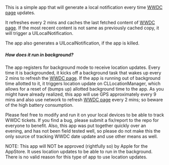 This is a simple app that will generate a local notification every time [WWDC page](https://developer.apple.com/wwdc/) updates.

It refreshes every 2 mins and caches the last fetched content of [WWDC page](https://developer.apple.com/wwdc/). If the most recent content is not same as previously cached copy, it will trigger a UILocalNotification. 

The app also generates a UILocalNotification, if the app is killed.

<h5>How does it run in background?</h5>

The app registers for background mode to receive location updates. Every time it is backgrounded, it kicks off a background task that wakes up every 2 mins to refresh the [WWDC page](https://developer.apple.com/wwdc/). If the app is running out of background time allotted to it, it triggers location update on CLLocationManager, which allows for a reset of (bumps up) allotted background time to the app. As you might have already realized, this app will use GPS approximately every 9 mins and also use network to refresh [WWDC page](https://developer.apple.com/wwdc/) every 2 mins; so beware of the high battery consumption.

Please feel free to modify and run it on your local devices to be able to track WWDC tickets. If you find a bug, please submit a fix/report to the repo for everyone to benefit. Also, this app was put together quickly over an evening, and has not been field tested well, so please do not make this the only source of tracking WWDC date update and use other means as well.

NOTE: This app will NOT be approved (rightfully so) by Apple for the AppStore. It uses location updates to be able to run in the background. There is no valid reason for this type of app to use location updates.
